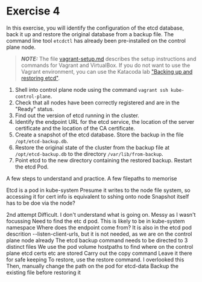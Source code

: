# Exercise 4

In this exercise, you will identify the configuration of the etcd database, back it up and restore the original database from a backup file. The command line tool `etcdctl` has already been pre-installed on the control plane node.

> **_NOTE:_** The file [vagrant-setup.md](../common/vagrant-setup.md) describes the setup instructions and commands for Vagrant and VirtualBox. If you do not want to use the Vagrant environment, you can use the Katacoda lab ["Backing up and restoring etcd"](https://learning.oreilly.com/scenarios/cka-prep-backing/9781492095521/).

1. Shell into control plane node using the command `vagrant ssh kube-control-plane`.
2. Check that all nodes have been correctly registered and are in the "Ready" status.
3. Find out the version of etcd running in the cluster.
4. Identify the endpoint URL for the etcd service, the location of the server certificate and the location of the CA certificate.
5. Create a snapshot of the etcd database. Store the backup in the file `/opt/etcd-backup.db`.
6. Restore the original state of the cluster from the backup file at `/opt/etcd-backup.db` to the directory `/var/lib/from-backup`.
7. Point etcd to the new directory containing the restored backup. Restart the etcd Pod.

A few steps to understand and practice. A few filepaths to memorise

Etcd is a pod in kube-system
Presume it writes to the node file system, so accessing it for cert info is equivalent to sshing onto node
Snapshot itself has to be doe via the node?

2nd attempt
Difficult. I don't understand what is going on. Messy as I wasn't focussing
Need to find the etc d pod. This is likely to be in kube-system namespace
Where does the endpoint come from? It is also in the etcd pod descrition --listen-client-urls, but it is not needed, as we are on the control plane node already
The etcd backup command needs to be directed to 3 distinct files
We use the pod volume hostpaths to find where on the control plane etcd certs etc are stored
Carry out the copy command
Leave it there for safe keeping
To restore, use the restore command. I overlooked this
Then, manually change the path on the pod for etcd-data 
Backup the existing file before restoring it